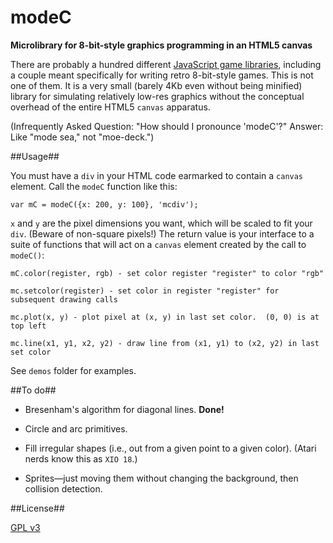 modeC
=====

**Microlibrary for 8-bit-style graphics programming in an HTML5 canvas**

There are probably a hundred different
[JavaScript game libraries](http://jster.net/category/game-engines),
including a couple meant specifically for writing retro 8-bit-style
games.  This is not one of them.  It is a very small (barely 4Kb even
without being minified) library for simulating relatively low-res
graphics without the conceptual overhead of the entire HTML5 `canvas`
apparatus.

(Infrequently Asked Question: "How should I pronounce 'modeC'?"  Answer:
Like "mode sea," not "moe-deck.")


##Usage##

You must have a `div` in your HTML code earmarked to contain a
`canvas` element.  Call the `modeC` function like this:

	var mC = modeC({x: 200, y: 100}, 'mcdiv');

`x` and `y` are the pixel dimensions you want, which will be scaled to
fit your `div`.  (Beware of non-square pixels!)  The return value is
your interface to a suite of functions that will act on a `canvas`
element created by the call to `modeC()`:

	mC.color(register, rgb) - set color register "register" to color "rgb"

	mc.setcolor(register) - set color in register "register" for subsequent drawing calls

	mc.plot(x, y) - plot pixel at (x, y) in last set color.  (0, 0) is at top left

	mc.line(x1, y1, x2, y2) - draw line from (x1, y1) to (x2, y2) in last set color

See `demos` folder for examples.

##To do##

* Bresenham's algorithm for diagonal lines.  **Done!**

* Circle and arc primitives.

* Fill irregular shapes (i.e., out from a given point to a given
  color).  (Atari nerds know this as `XIO 18`.)

* Sprites&mdash;just moving them without changing the background, then collision detection.

##License##

[GPL v3](http://www.gnu.org/licenses/quick-guide-gplv3.html)
